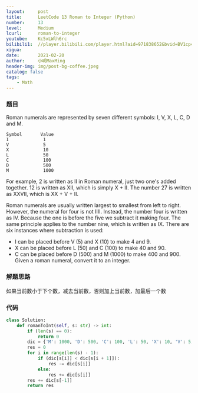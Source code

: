 ```yaml
---
layout:     post
title:      LeetCode 13 Roman to Integer (Python)
number:     13
level:      Medium
lcurl:      roman-to-integer
youtube:    Kc5xLWlh6rc
bilibili1:  //player.bilibili.com/player.html?aid=971838652&bvid=BV1cp4y1H75L&cid=300485318&page=1
xigua:      
date:       2021-02-20
author:     小明MaxMing
header-img: img/post-bg-coffee.jpeg
catalog: false
tags:
    - Math
---
```


### 题目

Roman numerals are represented by seven different symbols: I, V, X, L, C, D and M.

```
Symbol       Value
I             1
V             5
X             10
L             50
C             100
D             500
M             1000
```
For example, 2 is written as II in Roman numeral, just two one's added together. 12 is written as XII, which is simply X + II. The number 27 is written as XXVII, which is XX + V + II.

Roman numerals are usually written largest to smallest from left to right. However, the numeral for four is not IIII. Instead, the number four is written as IV. Because the one is before the five we subtract it making four. The same principle applies to the number nine, which is written as IX. There are six instances where subtraction is used:

- I can be placed before V (5) and X (10) to make 4 and 9. 
- X can be placed before L (50) and C (100) to make 40 and 90. 
- C can be placed before D (500) and M (1000) to make 400 and 900.
Given a roman numeral, convert it to an integer.

### 解题思路

如果当前数小于下个数，减去当前数，否则加上当前数，加最后一个数

### 代码
```python
class Solution:
    def romanToInt(self, s: str) -> int:
        if (len(s) == 0):
            return 0
        dic = {'M': 1000, 'D': 500, 'C': 100, 'L': 50, 'X': 10, 'V': 5, 'I': 1}
        res = 0
        for i in range(len(s) - 1):
            if (dic[s[i]] < dic[s[i + 1]]):
                res -= dic[s[i]]
            else:
                res += dic[s[i]]
        res += dic[s[-1]]
        return res
```
